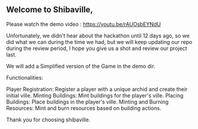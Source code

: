 ## Welcome to Shibaville,

Please watch the demo video : https://youtu.be/rAUOsbEYNdU

Unfortunately, we didn't hear about the hackathon until 12 days ago, so we did what we can during the time we had, but we will keep updating our repo during the review period, I hope you give us a shot and review our project last.

We will add a Simplified version of the Game in the demo dir.

Functionalities:

Player Registration: Register a player with a unique archid and create their initial ville.
Minting Buildings: Mint buildings for the player's ville.
Placing Buildings: Place buildings in the player's ville.
Minting and Burning Resources: Mint and burn resources based on building actions.

Thank you for choosing shibaville.
